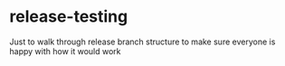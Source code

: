 # release-testing
Just to walk through release branch structure to make sure everyone is happy with how it would work
